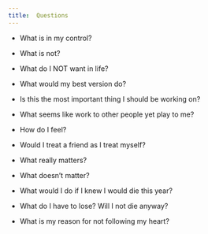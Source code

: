 ```yaml
---
title:  Questions 
---
```



* What is in my control? 

* What is not?

* What do I NOT want in life?

* What would my best version do? 

* Is this the most important thing I should be working on?

* What seems like work to other people yet play to me?

* How do I feel?

* Would I treat a friend as I treat myself?

* What really matters?

* What doesn’t matter?

* What would I do if I knew I would die this year? 

* What do I have to lose? Will I not die anyway?

* What is my reason for not following my heart?

